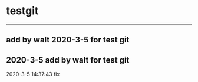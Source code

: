 # testgit
---
add by walt 2020-3-5 for test git
---
2020-3-5 add by walt for test git
---
2020-3-5 14:37:43 fix
